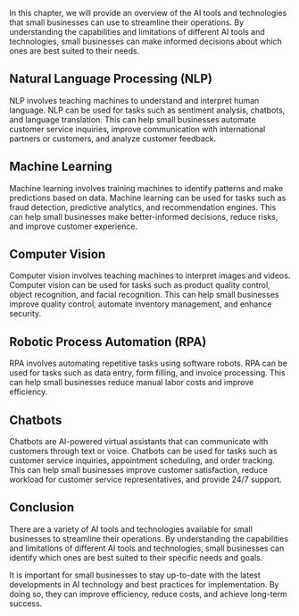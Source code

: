 

In this chapter, we will provide an overview of the AI tools and technologies that small businesses can use to streamline their operations. By understanding the capabilities and limitations of different AI tools and technologies, small businesses can make informed decisions about which ones are best suited to their needs.

Natural Language Processing (NLP)
---------------------------------

NLP involves teaching machines to understand and interpret human language. NLP can be used for tasks such as sentiment analysis, chatbots, and language translation. This can help small businesses automate customer service inquiries, improve communication with international partners or customers, and analyze customer feedback.

Machine Learning
----------------

Machine learning involves training machines to identify patterns and make predictions based on data. Machine learning can be used for tasks such as fraud detection, predictive analytics, and recommendation engines. This can help small businesses make better-informed decisions, reduce risks, and improve customer experience.

Computer Vision
---------------

Computer vision involves teaching machines to interpret images and videos. Computer vision can be used for tasks such as product quality control, object recognition, and facial recognition. This can help small businesses improve quality control, automate inventory management, and enhance security.

Robotic Process Automation (RPA)
--------------------------------

RPA involves automating repetitive tasks using software robots. RPA can be used for tasks such as data entry, form filling, and invoice processing. This can help small businesses reduce manual labor costs and improve efficiency.

Chatbots
--------

Chatbots are AI-powered virtual assistants that can communicate with customers through text or voice. Chatbots can be used for tasks such as customer service inquiries, appointment scheduling, and order tracking. This can help small businesses improve customer satisfaction, reduce workload for customer service representatives, and provide 24/7 support.

Conclusion
----------

There are a variety of AI tools and technologies available for small businesses to streamline their operations. By understanding the capabilities and limitations of different AI tools and technologies, small businesses can identify which ones are best suited to their specific needs and goals.

It is important for small businesses to stay up-to-date with the latest developments in AI technology and best practices for implementation. By doing so, they can improve efficiency, reduce costs, and achieve long-term success.
